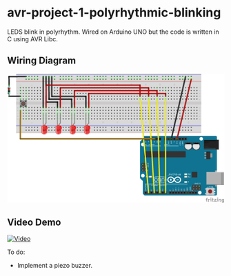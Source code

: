 # avr-project-1-polyrhythmic-blinking

LEDS blink in polyrhythm. Wired on Arduino UNO but the code is written in C using AVR Libc.

## Wiring Diagram

![Diagram](plb_bb.png)

## Video Demo

[![Video](https://img.youtube.com/vi/Qb9QaDSoCYM/maxresdefault.jpg)](https://www.youtube.com/watch?v=Qb9QaDSoCYM)

To do:
- Implement a piezo buzzer.
